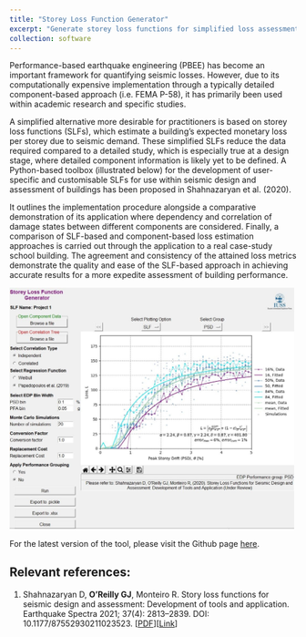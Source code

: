 ```yaml
---
title: "Storey Loss Function Generator"
excerpt: "Generate storey loss functions for simplified loss assessment and design of buildings"
collection: software
---
```


Performance-based earthquake engineering (PBEE) has become an important framework for quantifying seismic losses. However, due to its computationally expensive implementation through a typically detailed component-based approach (i.e. FEMA P-58), it has primarily been used within academic research and specific studies.

A simplified alternative more desirable for practitioners is based on storey loss functions (SLFs), which estimate a building’s expected monetary loss per storey due to seismic demand. These simplified SLFs reduce the data required compared to a detailed study, which is especially true at a design stage, where detailed component information is likely yet to be defined. A Python-based toolbox (illustrated below) for the development of user-specific and customisable SLFs for use within seismic design and assessment of buildings has been proposed in Shahnazaryan et al. (2020).

It outlines the implementation procedure alongside a comparative demonstration of its application where dependency and correlation of damage states between different components are considered. Finally, a comparison of SLF-based and component-based loss estimation approaches is carried out through the application to a real case-study school building. The agreement and consistency of the attained loss metrics demonstrate the quality and ease of the SLF-based approach in achieving accurate results for a more expedite assessment of building performance.

<img src="/images/slfs.JPG"  width="500px">

For the latest version of the tool, please visit the Github page [here](https://github.com/davitshahnazaryan3/SLFGenerator).


## Relevant references:
1. Shahnazaryan D, **O’Reilly GJ**, Monteiro R. Story loss functions for seismic design and assessment: Development of tools and application. Earthquake Spectra 2021; 37(4): 2813–2839. DOI: 10.1177/87552930211023523. [[PDF](http://gerardjoreilly.github.io/files/Journal/J21-2021.pdf)][[Link](https://journals.sagepub.com/doi/10.1177/87552930211023523)]
